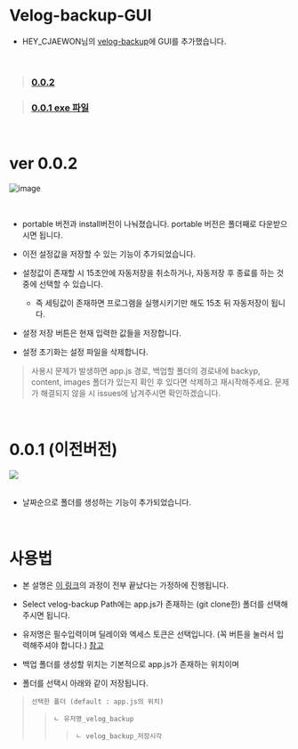 # Velog-backup-GUI

- HEY_CJAEWON님의 [velog-backup](https://github.com/cjaewon/velog-backup)에 GUI를 추가했습니다.

</br>

> ### [0.0.2](https://github.com/lakP44/Velog-backup-GUI/tree/main/0.0.2)

> ### [0.0.1 exe 파일](https://github.com/lakP44/Velog-backup-GUI/tree/main/0.0.1/dist)

</br>

# ver 0.0.2

![image](https://github.com/lakP44/Velog-backup-GUI/assets/110088655/7c188eb9-cbb0-4ecf-85fc-b2411a7ac4be)

</br>

- portable 버전과 install버전이 나눠졌습니다. portable 버전은 폴더째로 다운받으시면 됩니다.

- 이전 설정값을 저장할 수 있는 기능이 추가되었습니다.
- 설정값이 존재할 시 15초안에 자동저장을 취소하거나, 자동저장 후 종료를 하는 것 중에 선택할 수 있습니다.
  - 즉 세팅값이 존재하면 프로그램을 실행시키기만 해도 15초 뒤 자동저장이 됩니다.
- 설정 저장 버튼은 현재 입력한 값들을 저장합니다.
- 설정 초기화는 설정 파일을 삭제합니다.

> 사용시 문제가 발생하면 app.js 경로, 백업할 폴더의 경로내에 backyp, content, images 폴더가 있는지 확인 후 있다면 삭제하고 재시작해주세요.
문제가 해결되지 않을 시 issues에 남겨주시면 확인하겠습니다.

</br>

# 0.0.1 (이전버전)

<img src=https://github.com/lakP44/Velog-backup-GUI/assets/110088655/dd4a87f4-950d-412e-9e33-a88e6dd9c213>

</br>
</br>

- 날짜순으로 폴더를 생성하는 기능이 추가되었습니다.

</br>

# 사용법

- 본 설명은 [이 링크](https://github.com/cjaewon/velog-backup)의 과정이 전부 끝났다는 가정하에 진행됩니다.

- Select velog-backup Path에는 app.js가 존재하는 (git clone한) 폴더를 선택해주시면 됩니다.

- 유저명은 필수입력이며 딜레이와 엑세스 토큰은 선택입니다. (꼭 버튼을 눌러서 입력해주셔야 합니다.) [참고](https://github.com/cjaewon/velog-backup)

- 백업 폴더를 생성할 위치는 기본적으로 app.js가 존재하는 위치이며

- 폴더를 선택시 아래와 같이 저장됩니다.

> `선택한 폴더 (default : app.js의 위치)`
> > `ㄴ 유저명_velog_backup`
> > > `ㄴ velog_backup_저장시각`
